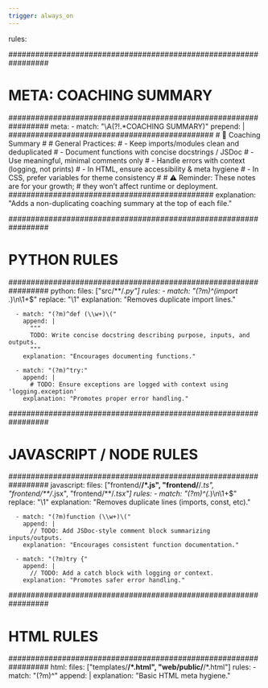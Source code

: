```yaml
---
trigger: always_on
---
```


rules:

  #################################################################
  # META: COACHING SUMMARY
  #################################################################
  meta:
    - match: "\A(?!.*COACHING SUMMARY)"
      prepend: |
        ##############################################
        # 📘 Coaching Summary
        #
        # General Practices:
        # - Keep imports/modules clean and deduplicated
        # - Document functions with concise docstrings / JSDoc
        # - Use meaningful, minimal comments only
        # - Handle errors with context (logging, not prints)
        # - In HTML, ensure accessibility & meta hygiene
        # - In CSS, prefer variables for theme consistency
        #
        # ⚠️ Reminder: These notes are for your growth;
        # they won’t affect runtime or deployment.
        ##############################################
      explanation: "Adds a non-duplicating coaching summary at the top of each file."


  #################################################################
  # PYTHON RULES
  #################################################################
  python:
    files: ["src/**/*.py"]
    rules:
      - match: "(?m)^(import .*)\n\1+$"
        replace: "\\1"
        explanation: "Removes duplicate import lines."

      - match: "(?m)^def (\\w+)\("
        append: |
          """
          TODO: Write concise docstring describing purpose, inputs, and outputs.
          """
        explanation: "Encourages documenting functions."

      - match: "(?m)^try:"
        append: |
          # TODO: Ensure exceptions are logged with context using 'logging.exception'
        explanation: "Promotes proper error handling."


  #################################################################
  # JAVASCRIPT / NODE RULES
  #################################################################
  javascript:
    files: ["frontend/**/*.js", "frontend/**/*.ts", "frontend/**/*.jsx", "frontend/**/*.tsx"]
    rules:
      - match: "(?m)^(.*)\n\1+$"
        replace: "\\1"
        explanation: "Removes duplicate lines (imports, const, etc)."

      - match: "(?m)function (\\w+)\("
        append: |
          // TODO: Add JSDoc-style comment block summarizing inputs/outputs.
        explanation: "Encourages consistent function documentation."

      - match: "(?m)try {"
        append: |
          // TODO: Add a catch block with logging or context.
        explanation: "Promotes safer error handling."


  #################################################################
  # HTML RULES
  #################################################################
  html:
    files: ["templates/**/*.html", "web/public/**/*.html"]
    rules:
      - match: "(?m)^<head>"
        append: |
          <!-- TODO: Ensure meta charset, viewport, and descriptive title for accessibility/SEO. -->
        explanation: "Basic HTML meta hygiene."
